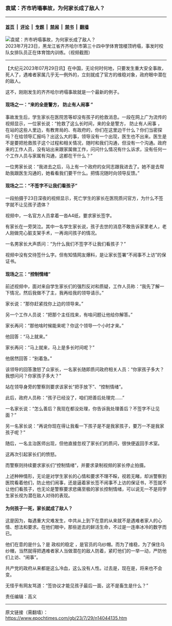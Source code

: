 ### 袁斌：齐市坍塌事故，为何家长成了敌人？

---

#### [首页](../../../..?n14044135) &nbsp;|&nbsp; [评论](../../../../../epoch-comment?n14044135) &nbsp;|&nbsp; [专题](../../../../../epoch-special?n14044135) &nbsp;|&nbsp; [禁闻](../../../../../epoch-news?n14044135) &nbsp;|&nbsp; [禁书](../../../../../books?n14044135) &nbsp;|&nbsp; [翻墙](https://github.com/gfw-breaker/nogfw/blob/master/README.md?n14044135)


<div><img alt="袁斌：齐市坍塌事故，为何家长成了敌人？" class="attachment-djy_600_400 size-djy_600_400 wp-post-image" src="https://i.epochtimes.com/assets/uploads/2023/07/id14044144-512_0-.jpeg"/>
<div class="caption">
 2023年7月23日，黑龙江省齐齐哈尔市第三十四中学体育馆楼顶坍塌，事发时校队女排队员正在体育馆内训练。（视频截图）
</div></div><hr/><div class="post_content" id="artbody" itemprop="articleBody">
 <!-- article content begin -->
 <p>
  【大纪元2023年07月29日讯】在中国，无论何时何地，只要发生重大安全事故，死人了，遇难者家属几乎无一例外的，立刻就成了官方的维稳对象，政府眼中潜在的敌人。
 </p>
 <p>
  这不，刚刚发生的齐齐哈尔坍塌事故就是一个最新的例子。
 </p>
 <h4>
  现场之一：“来的全是警方，
  <ok href="https://www.epochtimes.com/gb/tag/%E9%98%B2%E6%AD%A2%E6%9C%89%E4%BA%BA%E9%97%B9%E4%BA%8B.html">
   防止有人闹事
  </ok>
  ”
 </h4>
 <p>
  事故发生后，学生家长在医院苦等却没有孩子的抢救消息。一段在网上广为流传的视频显示，一位家长说：“抢救了这么长时间，来的全是警方，
  <ok href="https://www.epochtimes.com/gb/tag/%E9%98%B2%E6%AD%A2%E6%9C%89%E4%BA%BA%E9%97%B9%E4%BA%8B.html">
   防止有人闹事
  </ok>
  ，在站的这些人里边，有教育局的、有政府的，你们在这里边干什么？你们当密探吗？在给领导汇报吗？出这么大的事，领导没有一个出现，医生也不出来。医生是不是要把抢救孩子这个过程和相关情况，随时和我们沟通，但没有一个沟通。政府来的工作人员，没有站出来跟家属做工作，问问什么情况有什么诉求，没有任何一个工作人员与家属有沟通，这都在干什么？”
 </p>
 <p>
  一位男家长说：“我进去之后，马上有一个政府的女同志跟我进去了。她不是去帮助我跟医生沟通的，她看看我们要干什么。把情况随时向领导反馈。”
 </p>
 <h4>
  现场之二：“不签字不让我们看孩子”
 </h4>
 <p>
  一段拍摄于23日深夜的视频显示，死亡学生的家长在医院质问官方，为什么不签字就不让见孩子遗体？
 </p>
 <p>
  视频中，一名官方人员拿着一沓A4纸，要求家长签字。
 </p>
 <p>
  有家长在一旁哭泣。其中一名学生家长说，孩子去世的消息不敢告诉家里老人，老人刚做完心脏支架手术，一再询问孩子的情况。
 </p>
 <p>
  一名男家长大声质问：“为什么我们不签字不让我们看孩子？”
 </p>
 <p>
  视频中没有交待签什么字。但有知情网友爆料，是让家长签署“不闹事不上访”的保证书。
 </p>
 <h4>
  现场之三：“控制情绪”
 </h4>
 <p>
  前述视频中，面对来自学生家长们的强烈反对和质疑，工作人员称：“我先了解一下情况，然后我做不了主，我再给我的领导请示。”
 </p>
 <p>
  家长说：“那你赶紧找你上边的领导来。”
 </p>
 <p>
  另一个工作人员说：“把那个主任找来，有啥问题让他给你解答。”
 </p>
 <p>
  家长再问：“那他啥时候能来呢？你这个领导一个小时才来。”
 </p>
 <p>
  他回答：“马上就来。”
 </p>
 <p>
  家长再问：“马上就来，马上是多长时间呢？”
 </p>
 <p>
  他居然回答：“别着急。”
 </p>
 <p>
  该领导的回答激怒了众家长，一名家长随即质问政府相关人员：“你家孩子多大？我想问问？你家孩子多大？”
 </p>
 <p>
  站在领导身旁的警察则要求该家长“把手放下”、“控制情绪”。
 </p>
 <p>
  此后，政府人员称：“孩子已经没了，咱们把善后处理完……”
 </p>
 <p>
  一名家长说：“怎么善后？我现在都没处理，你告诉我处理善后？不签字不让见面？”
 </p>
 <p>
  另一名家长说：“再说你现在得让我看一下孩子是不是我家孩子，要万一不是我家孩子呢？”
 </p>
 <p>
  随后，一名主治医师出现，但他直接忽视了家长们的质问，很快便返回手术室。
 </p>
 <p>
  这再次引起家长们的愤怒。
 </p>
 <p>
  而警察则持续要求家长们“控制情绪”，并要求录制视频的家长停止拍摄。
 </p>
 <p>
  上述种种情形，无论是对学生家长的心情和要求不理不睬，视若无睹，却派警察到医院看着他们，防止他们闹事，还是逼着家长签不闹事不上访的保证书，不签就不让他们看孩子，也无论是警察要求悲痛至极的家长控制情绪，可以说无一不是将学生家长视为潜在敌人对待的表现。
 </p>
 <h4>
  为何孩子一死，家长就成了敌人？
 </h4>
 <p>
  这是因为，每遇重大灾难发生，中共从上到下在意的从来就不是遇难者家人的心情、想法和要求。在他们眼中，那些逝去的鲜活生命，不过是一连串冰冷的数字而已。
 </p>
 <p>
  他们在意的是什么？是
  <ok href="https://www.epochtimes.com/gb/tag/%E6%94%BF%E6%9D%83%E7%9A%84%E7%A8%B3%E5%AE%9A.html">
   政权的稳定
  </ok>
  ，是官员的乌纱帽。而为了维稳，为了保住乌纱帽，当然就得把遇难者家人当做潜在的敌人防着，紧盯他们的一举一动，严防他们上访、“闹事”。
 </p>
 <p>
  共产党的政府从来都是这么冷血，这么没有人性。过去是，现在是，将来也不会变。
 </p>
 <p>
  无怪乎有网友骂道：“签协议才能见孩子最后一面，这不是畜生是什么？”
 </p>
 <p>
  责任编辑：高义
 </p>
 <!-- article content end -->
 <div id="below_article_ad">
 </div>
</div>


---

原文链接（需翻墙）：https://www.epochtimes.com/gb/23/7/29/n14044135.htm